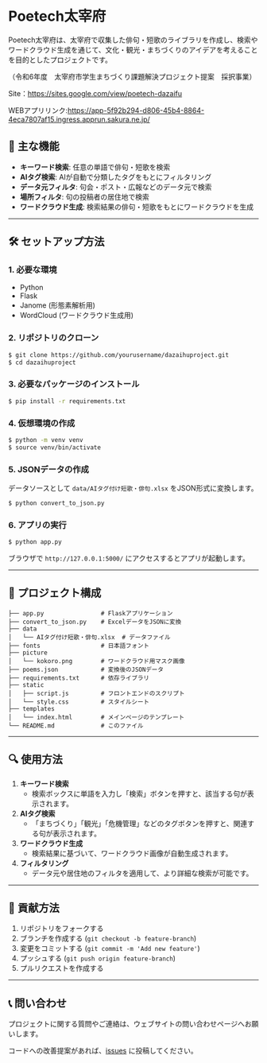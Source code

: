# Poetech太宰府

Poetech太宰府は、太宰府で収集した俳句・短歌のライブラリを作成し、検索やワードクラウド生成を通じて、文化・観光・まちづくりのアイデアを考えることを目的としたプロジェクトです。

（令和6年度　太宰府市学生まちづくり課題解決プロジェクト提案　採択事業）

Site：https://sites.google.com/view/poetech-dazaifu

WEBアプリリンク:https://app-5f92b294-d806-45b4-8864-4eca7807af15.ingress.apprun.sakura.ne.jp/

## 📌 主な機能

- **キーワード検索**: 任意の単語で俳句・短歌を検索
- **AIタグ検索**: AIが自動で分類したタグをもとにフィルタリング
- **データ元フィルタ**: 句会・ポスト・広報などのデータ元で検索
- **場所フィルタ**: 句の投稿者の居住地で検索
- **ワードクラウド生成**: 検索結果の俳句・短歌をもとにワードクラウドを生成

---

## 🛠 セットアップ方法

### 1. 必要な環境

- Python
- Flask
- Janome (形態素解析用)
- WordCloud (ワードクラウド生成用)

### 2. リポジトリのクローン

```bash
$ git clone https://github.com/yourusername/dazaihuproject.git
$ cd dazaihuproject
```

### 3. 必要なパッケージのインストール

```bash
$ pip install -r requirements.txt
```

### 4. 仮想環境の作成

```bash
$ python -m venv venv
$ source venv/bin/activate
```

### 5. JSONデータの作成

データソースとして `data/AIタグ付け短歌・俳句.xlsx` をJSON形式に変換します。

```bash
$ python convert_to_json.py
```

### 6. アプリの実行

```bash
$ python app.py
```

ブラウザで `http://127.0.0.1:5000/` にアクセスするとアプリが起動します。

---

## 📂 プロジェクト構成

```
├── app.py                # Flaskアプリケーション
├── convert_to_json.py    # ExcelデータをJSONに変換
├── data
│   └── AIタグ付け短歌・俳句.xlsx  # データファイル
├── fonts                 # 日本語フォント
├── picture
│   └── kokoro.png        # ワードクラウド用マスク画像
├── poems.json            # 変換後のJSONデータ
├── requirements.txt      # 依存ライブラリ
├── static
│   ├── script.js         # フロントエンドのスクリプト
│   └── style.css         # スタイルシート
├── templates
│   └── index.html        # メインページのテンプレート
└── README.md             # このファイル
```

---

## 🔍 使用方法

1. **キーワード検索**
   - 検索ボックスに単語を入力し「検索」ボタンを押すと、該当する句が表示されます。
2. **AIタグ検索**
   - 「まちづくり」「観光」「危機管理」などのタグボタンを押すと、関連する句が表示されます。
3. **ワードクラウド生成**
   - 検索結果に基づいて、ワードクラウド画像が自動生成されます。
4. **フィルタリング**
   - データ元や居住地のフィルタを適用して、より詳細な検索が可能です。

---

## 👥 貢献方法

1. リポジトリをフォークする
2. ブランチを作成する (`git checkout -b feature-branch`)
3. 変更をコミットする (`git commit -m 'Add new feature'`)
4. プッシュする (`git push origin feature-branch`)
5. プルリクエストを作成する

---

## 📞 問い合わせ

プロジェクトに関する質問やご連絡は、ウェブサイトの問い合わせページへお願いします。

コードへの改善提案があれば、[issues](https://github.com/yourusername/dazaihuproject/issues) に投稿してください。

